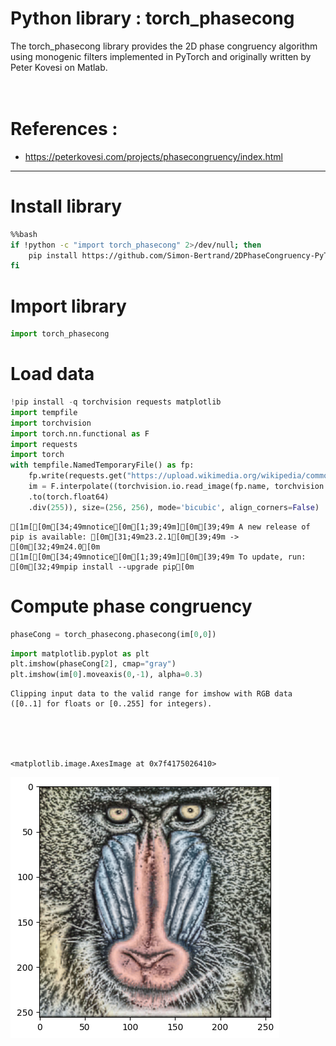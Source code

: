 # Python library : torch_phasecong
The torch_phasecong library provides the 2D phase congruency algorithm using monogenic filters implemented in PyTorch and originally written by Peter Kovesi on Matlab.
<br />
<br />
<br />




# References :

- https://peterkovesi.com/projects/phasecongruency/index.html



<hr />

# Install library



```bash
%%bash
if !python -c "import torch_phasecong" 2>/dev/null; then
    pip install https://github.com/Simon-Bertrand/2DPhaseCongruency-PyTorch/archive/main.zip
fi
```

# Import library



```python
import torch_phasecong
```

# Load data


```python
!pip install -q torchvision requests matplotlib
import tempfile
import torchvision
import torch.nn.functional as F
import requests
import torch
with tempfile.NamedTemporaryFile() as fp:
    fp.write(requests.get("https://upload.wikimedia.org/wikipedia/commons/a/ab/Mandrill-k-means.png").content)
    im = F.interpolate((torchvision.io.read_image(fp.name, torchvision.io.ImageReadMode.RGB).unsqueeze(0)
    .to(torch.float64)
    .div(255)), size=(256, 256), mode='bicubic', align_corners=False)
```

    
    [1m[[0m[34;49mnotice[0m[1;39;49m][0m[39;49m A new release of pip is available: [0m[31;49m23.2.1[0m[39;49m -> [0m[32;49m24.0[0m
    [1m[[0m[34;49mnotice[0m[1;39;49m][0m[39;49m To update, run: [0m[32;49mpip install --upgrade pip[0m


# Compute phase congruency


```python
phaseCong = torch_phasecong.phasecong(im[0,0])
```


```python
import matplotlib.pyplot as plt
plt.imshow(phaseCong[2], cmap="gray")
plt.imshow(im[0].moveaxis(0,-1), alpha=0.3)
```

    Clipping input data to the valid range for imshow with RGB data ([0..1] for floats or [0..255] for integers).





    <matplotlib.image.AxesImage at 0x7f4175026410>




    
![png](figs/README_11_2.png)
    

